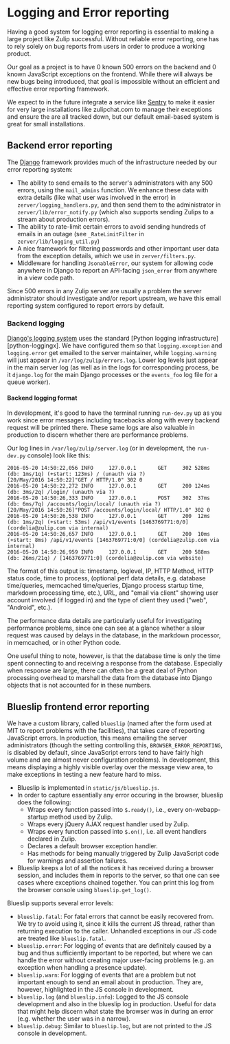 # Logging and Error reporting

Having a good system for logging error reporting is essential to
making a large project like Zulip successful.  Without reliable error
reporting, one has to rely solely on bug reports from users in order
to produce a working product.

Our goal as a project is to have 0 known 500 errors on the backend and
0 known JavaScript exceptions on the frontend.  While there will
always be new bugs being introduced, that goal is impossible without
an efficient and effective error reporting framework.

We expect to in the future integrate a service like [Sentry][sentry]
to make it easier for very large installations like zulipchat.com to
manage their exceptions and ensure the are all tracked down, but our
default email-based system is great for small installations.

## Backend error reporting

The [Django][django-errors] framework provides much of the
infrastructure needed by our error reporting system:

* The ability to send emails to the server's administrators with any
  500 errors, using the `mail_admins` function.  We enhance these data
  with extra details (like what user was involved in the error) in
  `zerver/logging_handlers.py`, and then send them to the
  administrator in `zerver/lib/error_notify.py` (which also supports
  sending Zulips to a stream about production errors).
* The ability to rate-limit certain errors to avoid sending hundreds
  of emails in an outage (see `_RateLimitFilter` in
  `zerver/lib/logging_util.py`)
* A nice framework for filtering passwords and other important user
  data from the exception details, which we use in
  `zerver/filters.py`.
* Middleware for handling `JsonableError`, our system for allowing
  code anywhere in Django to report an API-facing `json_error` from
  anywhere in a view code path.

Since 500 errors in any Zulip server are usually a problem the server
administrator should investigate and/or report upstream, we have this
email reporting system configured to report errors by default.

### Backend logging

[Django's logging system][django-logging] uses the standard
[Python logging infrastructure][python-loggingx].  We have configured
them so that `logging.exception` and `logging.error` get emailed to
the server maintainer, while `logging.warning` will just appear in
`/var/log/zulip/errors.log`.  Lower log levels just appear in the main
server log (as well as in the logs for corresponding process, be it
`django.log` for the main Django processes or the `events_foo` log
file for a queue worker).

#### Backend logging format

In development, it's good to have the terminal running `run-dev.py` up
as you work since error messages including tracebacks along with every
backend request will be printed there.  These same logs are also
valuable in production to discern whether there are performance problems.

Our log lines in `/var/log/zulip/server.log` (or in development, the
`run-dev.py` console) look like this:

```
2016-05-20 14:50:22,056 INFO     127.0.0.1       GET     302 528ms (db: 1ms/1q) (+start: 123ms) / (unauth via ?)
[20/May/2016 14:50:22]"GET / HTTP/1.0" 302 0
2016-05-20 14:50:22,272 INFO     127.0.0.1       GET     200 124ms (db: 3ms/2q) /login/ (unauth via ?)
2016-05-20 14:50:26,333 INFO     127.0.0.1       POST    302  37ms (db: 6ms/7q) /accounts/login/local/ (unauth via ?)
[20/May/2016 14:50:26]"POST /accounts/login/local/ HTTP/1.0" 302 0
2016-05-20 14:50:26,538 INFO     127.0.0.1       GET     200  12ms (db: 1ms/2q) (+start: 53ms) /api/v1/events [1463769771:0/0] (cordelia@zulip.com via internal)
2016-05-20 14:50:26,657 INFO     127.0.0.1       GET     200  10ms (+start: 8ms) /api/v1/events [1463769771:0/0] (cordelia@zulip.com via internal)
2016-05-20 14:50:26,959 INFO     127.0.0.1       GET     200 588ms (db: 26ms/21q) / [1463769771:0] (cordelia@zulip.com via website)
```

The format of this output is: timestamp, loglevel, IP, HTTP Method, HTTP status
code, time to process, (optional perf data details, e.g. database time/queries,
memcached time/queries, Django process startup time, markdown processing time,
etc.), URL, and "email via client" showing user account involved (if logged in)
and the type of client they used ("web", "Android", etc.).

The performance data details are particularly useful for investigating
performance problems, since one can see at a glance whether a slow
request was caused by delays in the database, in the markdown
processor, in memcached, or in other Python code.

One useful thing to note, however, is that the database time is only
the time spent connecting to and receiving a response from the
database.  Especially when response are large, there can often be a
great deal of Python processing overhead to marshall the data from the
database into Django objects that is not accounted for in these
numbers.

## Blueslip frontend error reporting

We have a custom library, called `blueslip` (named after the form used
at MIT to report problems with the facilities), that takes care of
reporting JavaScript errors.  In production, this means emailing the
server administrators (though the setting controlling this,
`BROWSER_ERROR_REPORTING`, is disabled by default, since JavaScript
errors tend to have fairly high volume and are almost never
configuration problems).  In development, this means displaying a
highly visible overlay over the message view area, to make exceptions
in testing a new feature hard to miss.

* Blueslip is implemented in `static/js/blueslip.js`.
* In order to capture essentially any error occuring in the browser,
blueslip does the following:
  * Wraps every function passed into `$.ready()`, i.e., every
  on-webapp-startup method used by Zulip.
  * Wraps every jQuery AJAX request handler used by Zulip.
  * Wraps every function passed into `$.on()`, i.e. all event
  handlers declared in Zulip.
  * Declares a default browser exception handler.
  * Has methods for being manually triggered by Zulip JavaScript code
    for warnings and assertion failures.
* Blueslip keeps a lot of all the notices it has received during a
  browser session, and includes them in reports to the server, so that
  one can see cases where exceptions chained together.  You can print
  this log from the browser console using `blueslip.get_log()`.

Blueslip supports several error levels:
* `blueslip.fatal`: For fatal errors that cannot be easily recovered
  from.  We try to avoid using it, since it kills the current JS
  thread, rather than returning execution to the caller.  Unhandled
  exceptions in our JS code are treated like `blueslip.fatal`.
* `blueslip.error`: For logging of events that are definitely caused
  by a bug and thus sufficiently important to be reported, but where
  we can handle the error without creating major user-facing problems
  (e.g. an exception when handling a presence update).
* `blueslip.warn`: For logging of events that are a problem but not
  important enough to send an email about in production.  They are,
  however, highlighted in the JS console in development.
* `blueslip.log` (and `blueslip.info`): Logged to the JS console
  development and also in the blueslip log in production.  Useful for
  data that might help discern what state the browser was in during an
  error (e.g. whether the user was in a narrow).
* `blueslip.debug`: Similar to `blueslip.log`, but are not printed to
  the JS console in development.

[django-errors]: https://docs.djangoproject.com/en/1.11/howto/error-reporting/
[python-logging]: https://docs.python.org/3/library/logging.html
[django-logging]: https://docs.djangoproject.com/en/1.11/topics/logging/
[sentry]: https://sentry.io
